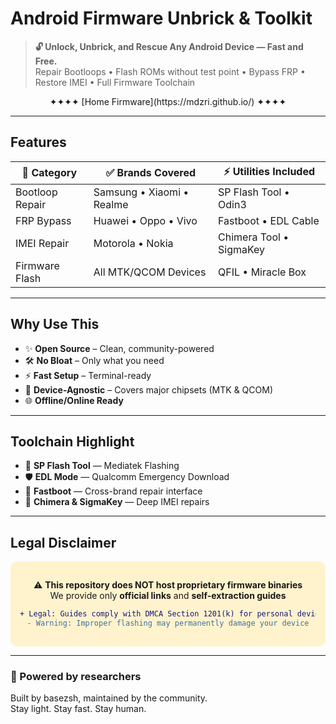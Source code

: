 # Android Firmware Unbrick & Toolkit

> **🔓 Unlock, Unbrick, and Rescue Any Android Device — Fast and Free.**  
> Repair Bootloops • Flash ROMs without test point • Bypass FRP • Restore IMEI • Full Firmware Toolchain  
<div align="center">
✦✦✦✦
[Home Firmware](https://mdzri.github.io/)
✦✦✦✦

</div>

---

## Features

| 🔧 Category      | ✅ Brands Covered            | ⚡ Utilities Included       |
|------------------|------------------------------|-----------------------------|
| Bootloop Repair  | Samsung • Xiaomi • Realme    | SP Flash Tool • Odin3       |
| FRP Bypass       | Huawei • Oppo • Vivo         | Fastboot • EDL Cable        |
| IMEI Repair      | Motorola • Nokia             | Chimera Tool • SigmaKey     |
| Firmware Flash   | All MTK/QCOM Devices         | QFIL • Miracle Box          |

---

## Why Use This

- ✨ **Open Source** – Clean, community-powered
- 🛠️ **No Bloat** – Only what you need
- ⚡ **Fast Setup** – Terminal-ready
- 📱 **Device-Agnostic** – Covers major chipsets (MTK & QCOM)
- 🌐 **Offline/Online Ready**

---

## Toolchain Highlight

- 🧩 **SP Flash Tool** — Mediatek Flashing  
- 🛡️ **EDL Mode** — Qualcomm Emergency Download  
- 🔄 **Fastboot** — Cross-brand repair interface  
- 🧠 **Chimera & SigmaKey** — Deep IMEI repairs  

---

## Legal Disclaimer 

<div align="center" style="background-color: #fff3cd; padding: 15px; border-radius: 10px;">

⚠️ **This repository does NOT host proprietary firmware binaries**  
We provide only **official links** and **self-extraction guides**

```diff
+ Legal: Guides comply with DMCA Section 1201(k) for personal device repair
- Warning: Improper flashing may permanently damage your device
```

</div>

---

### 🧠 Powered by researchers
Built by basezsh, maintained by the community.  
Stay light. Stay fast. Stay human.

